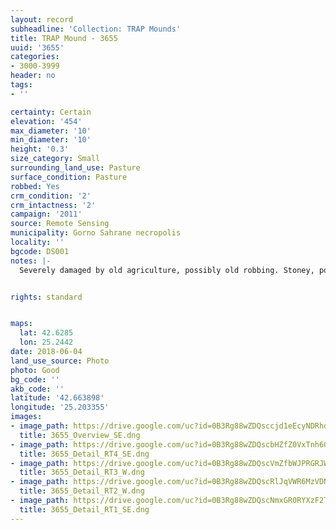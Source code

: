 ```yaml
---
layout: record
subheadline: 'Collection: TRAP Mounds'
title: TRAP Mound - 3655
uuid: '3655'
categories:
- 3000-3999
header: no
tags:
- ''

certainty: Certain
elevation: '454'
max_diameter: '10'
min_diameter: '10'
height: '0.3'
size_category: Small
surrounding_land_use: Pasture
surface_condition: Pasture
robbed: Yes
crm_condition: '2'
crm_intactness: '2'
campaign: '2011'
source: Remote Sensing
municipality: Gorno Sahrane necropolis
locality: ''
bgcode: DS001
notes: |-
  Severely damaged by old agriculture, possibly old robbing. Stoney, poor vegetation. Mostley flattened.


rights: standard


maps:
  lat: 42.6285
  lon: 25.2442
date: 2018-06-04
land_use_source: Photo
photo: Good
bg_code: ''
akb_code: ''
latitude: '42.663898'
longitude: '25.203355'
images:
- image_path: https://drive.google.com/uc?id=0B3Rg88wZDQsccjd1eEcyNDRhdlE
  title: 3655_Overview_SE.dng
- image_path: https://drive.google.com/uc?id=0B3Rg88wZDQscbHZfZ0VxTnh6Qlk
  title: 3655_Detail_RT4_SE.dng
- image_path: https://drive.google.com/uc?id=0B3Rg88wZDQscVmZfbWJPRGRJWDQ
  title: 3655_Detail_RT3_W.dng
- image_path: https://drive.google.com/uc?id=0B3Rg88wZDQscRlJqVWR6MzVDNEU
  title: 3655_Detail_RT2_W.dng
- image_path: https://drive.google.com/uc?id=0B3Rg88wZDQscNmxGR0RYXzF2T2c
  title: 3655_Detail_RT1_SE.dng
---
```


